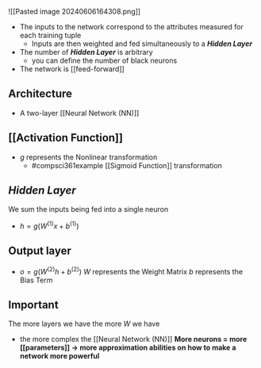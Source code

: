 ![[Pasted image 20240606164308.png]]
- The inputs to the network correspond to the attributes measured for each training tuple
	- Inputs are then weighted and fed simultaneously to a ***Hidden Layer***
- The number of ***Hidden Layer*** is arbitrary
	- you can define the number of black neurons
- The network is [[feed-forward]]
## Architecture
- A two-layer [[Neural Network (NN)]]
## [[Activation Function]]
- $g$ represents the Nonlinear transformation
	- #compsci361example [[Sigmoid Function]] transformation
## *Hidden Layer*
We sum the inputs being fed into a single neuron
- $h=g(W^{(1)}x+b^{(1)})$
## Output layer
- $o=g(W^{(2)}h+b^{(2)})$
$W$ represents the Weight Matrix
$b$ represents the Bias Term
## Important
The more layers we have the more $W$ we have
- the more complex the [[Neural Network (NN)]]
**More neurons = more [[parameters]] $\rightarrow$ more approximation abilities on how to make a network more powerful**